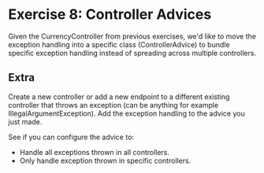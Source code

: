 # Exercise 8: Controller Advices

Given the CurrencyController from previous exercises, we'd like to move the exception handling into a specific class (ControllerAdvice) to bundle specific exception handling instead of spreading across multiple controllers.

## Extra

Create a new controller or add a new endpoint to a different existing controller that throws an exception (can be anything for example IllegalArgumentException). Add the exception handling to the advice you just made.

See if you can configure the advice to:

* Handle all exceptions thrown in all controllers.
* Only handle exception thrown in specific controllers.
